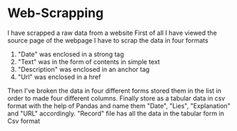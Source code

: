 # Web-Scrapping
I have scrapped a raw data from a website
First of all I have viewed the source page of the webpage
I have to scrap the data in four formats 
1) "Date" was enclosed in a strong tag <strong></strong> 
2) "Text" was in the form of contents in simple text
3) "Description" was enclosed in an anchor tag <a> </a>
4) "Url" was enclosed in a href 


Then I've broken the data in four different forms stored them in the list in order to made four different columns.
Finally store as a tabular data in csv format with the help of Pandas and name them "Date", "Lies", "Explanation" and "URL" accordingly. 
"Record" file has all the data in the tabular form in Csv format
